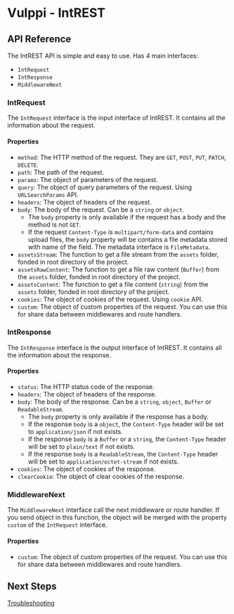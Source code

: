 # Vulppi - IntREST

## API Reference

The IntREST API is simple and easy to use. Has 4 main interfaces:

- `IntRequest`
- `IntResponse`
- `MiddlewareNext`

### IntRequest

The `IntRequest` interface is the input interface of IntREST. It contains all the information about the request.

#### Properties

- `method`: The HTTP method of the request. They are `GET`, `POST`, `PUT`, `PATCH`, `DELETE`.
- `path`: The path of the request.
- `params`: The object of parameters of the request.
- `query`: The object of query parameters of the request. Using `URLSearchParams` API.
- `headers`: The object of headers of the request.
- `body`: The body of the request. Can be a `string` or `object`.
  - The `body` property is only available if the request has a body and the method is not `GET`.
  - If the request `Content-Type` is `multipart/form-data` and contains upload files, the `body` property will be contains a file metadata stored with name of the field. The metadata interface is `FileMetadata`.
- `assetsStream`: The function to get a file stream from the `assets` folder, fonded in root directory of the project.
- `assetsRawContent`: The function to get a file raw content (`Buffer`) from the `assets` folder, fonded in root directory of the project.
- `assetsContent`: The function to get a file content (`string`) from the `assets` folder, fonded in root directory of the project.
- `cookies`: The object of cookies of the request. Using `cookie` API.
- `custom`: The object of custom properties of the request. You can use this for share data between middlewares and route handlers.

### IntResponse

The `IntResponse` interface is the output interface of IntREST. It contains all the information about the response.

#### Properties

- `status`: The HTTP status code of the response.
- `headers`: The object of headers of the response.
- `body`: The body of the response. Can be a `string`, `object`, `Buffer` or `ReadableStream`.
  - The `body` property is only available if the response has a body.
  - If the response `body` is a `object`, the `Content-Type` header will be set to `application/json` if not exists.
  - If the response `body` is a `Buffer` or a `string`, the `Content-Type` header will be set to `plain/text` if not exists.
  - If the response `body` is a `ReadableStream`, the `Content-Type` header will be set to `application/octet-stream` if not exists.
- `cookies`: The object of cookies of the response.
- `clearCookie`: The object of clear cookies of the response.

### MiddlewareNext

The `MiddlewareNext` interface call the next middleware or route handler. If you send object in this function, the object will be merged with the property `custom` of the `IntRequest` interface.

#### Properties

- `custom`: The object of custom properties of the request. You can use this for share data between middlewares and route handlers.

## Next Steps

[Troubleshooting](./TROUBLESHOOTING.md)
